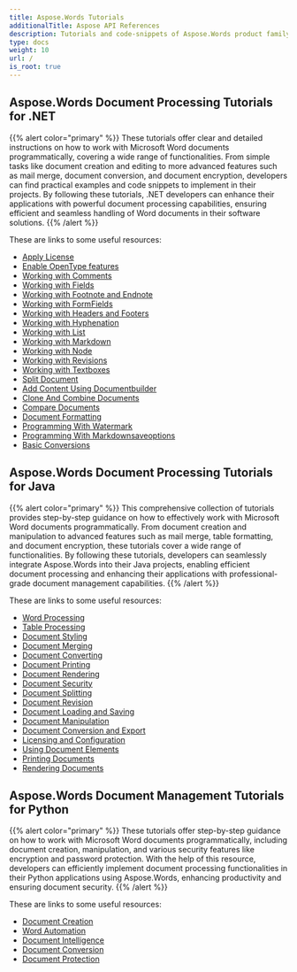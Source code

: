 ```yaml
---
title: Aspose.Words Tutorials
additionalTitle: Aspose API References
description: Tutorials and code-snippets of Aspose.Words product family. It includes basic and advance tutorials of usage of Aspose.Words.
type: docs
weight: 10
url: /
is_root: true
---
```


## Aspose.Words Document Processing Tutorials for .NET
{{% alert color="primary" %}}
These tutorials offer clear and detailed instructions on how to work with Microsoft Word documents programmatically, covering a wide range of functionalities. From simple tasks like document creation and editing to more advanced features such as mail merge, document conversion, and document encryption, developers can find practical examples and code snippets to implement in their projects. By following these tutorials, .NET developers can enhance their applications with powerful document processing capabilities, ensuring efficient and seamless handling of Word documents in their software solutions. 
{{% /alert %}}

These are links to some useful resources:
- [Apply License](./net/apply-license/)   
- [Enable OpenType features](./net/enable-opentype-features/)   
- [Working with Comments](./net/working-with-comments/)   
- [Working with Fields](./net/working-with-fields/)   
- [Working with Footnote and Endnote](./net/working-with-footnote-and-endnote/)   
- [Working with FormFields](./net/working-with-formfields/)   
- [Working with Headers and Footers](./net/working-with-headers-and-footers/)   
- [Working with Hyphenation](./net/working-with-hyphenation/)   
- [Working with List](./net/working-with-list/)   
- [Working with Markdown](./net/working-with-markdown/)   
- [Working with Node](./net/working-with-node/)   
- [Working with Revisions](./net/working-with-revisions/)   
- [Working with Textboxes](./net/working-with-textboxes/)   
- [Split Document](./net/split-document/)   
- [Add Content Using Documentbuilder](./net/add-content-using-documentbuilder/)
- [Clone And Combine Documents](./net/clone-and-combine-documents/) 
- [Compare Documents](./net/compare-documents/) 
- [Document Formatting](./net/document-formatting/)      
- [Programming With Watermark](./net/programming-with-watermark/)    
- [Programming With Markdownsaveoptions](./net/programming-with-markdownsaveoptions/)   
- [Basic Conversions](./net/basic-conversions/)   

## Aspose.Words Document Processing Tutorials for Java
{{% alert color="primary" %}}
This comprehensive collection of tutorials provides step-by-step guidance on how to effectively work with Microsoft Word documents programmatically. From document creation and manipulation to advanced features such as mail merge, table formatting, and document encryption, these tutorials cover a wide range of functionalities. By following these tutorials, developers can seamlessly integrate Aspose.Words into their Java projects, enabling efficient document processing and enhancing their applications with professional-grade document management capabilities. 
{{% /alert %}}

These are links to some useful resources:
- [Word Processing](./java/word-processing/)  
- [Table Processing](./java/table-processing/)
- [Document Styling](./java/document-styling/)
- [Document Merging](./java/document-merging/)
- [Document Converting](./java/document-converting/)
- [Document Printing](./java/document-printing/)
- [Document Rendering](./java/document-rendering/)
- [Document Security](./java/document-security/)
- [Document Splitting](./java/document-splitting/)
- [Document Revision](./java/document-revision/)
- [Document Loading and Saving](./java/document-loading-and-saving/)
- [Document Manipulation](./java/document-manipulation/)
- [Document Conversion and Export](./java/document-conversion-and-export/)
- [Licensing and Configuration](./java/licensing-and-configuration/)
- [Using Document Elements](./java/using-document-elements/)
- [Printing Documents](./java/printing-documents/)
- [Rendering Documents](./java/rendering-documents/)

## Aspose.Words Document Management Tutorials for Python
{{% alert color="primary" %}}
These tutorials offer step-by-step guidance on how to work with Microsoft Word documents programmatically, including document creation, manipulation, and various security features like encryption and password protection. With the help of this resource, developers can efficiently implement document processing functionalities in their Python applications using Aspose.Words, enhancing productivity and ensuring document security. 
{{% /alert %}}

These are links to some useful resources:
- [Document Creation](./python-net/document-creation/)  
- [Word Automation](./python-net/word-automation/)
- [Document Intelligence](./python-net/document-intelligence/)
- [Document Conversion](./python-net/document-conversion/)
- [Document Protection](./python-net/document-protection/)

